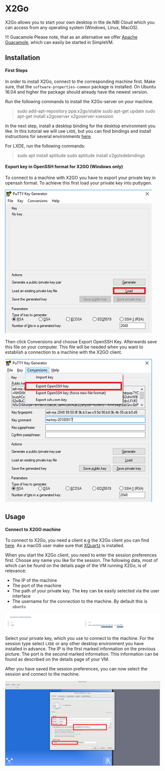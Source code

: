 # X2Go 
X2Go allows you to start your own desktop in the de.NBI Cloud which you can access from any operating system (Windows, Linux, MacOS).

!!! Guacamole
    Please note, that as an alternative we offer [Apache Guacamole](../../simple_vm/customization.md#apache-guacamole), which can easily be started in SimpleVM.

## Installation

#### First Steps

In order to install X2Go, connect to the corresponding machine first.
Make sure, that the `software-properties-common` package is installed. On Ubuntu 16.04 and higher the package should already have the newest version. 

Run the following commands to install the X2Go-server on your machine.
> sudo add-apt-repository ppa:x2go/stable
> sudo apt-get update
> sudo apt-get install x2goserver x2goserver-xsession

In the next step, install a desktop binding for the desktop environment you like.
In this tutorial we will use `LXDE`, but you can find bindings and install instructions for several environments [here](https://wiki.x2go.org/doku.php/wiki:advanced:desktopbindings).

For LXDE, run the following commands:
> sudo apt install aptitude
> sudo aptitude install x2golxdebindings

#### Export key in OpenSSH format for X2GO (Windows only)
To connect to a machine with X2GO you have to export your private key in openssh format. To achieve this first load your private key into puttygen.

![X2Go Client](../../portal/img/putty_private.png)

Then click Conversions and choose Export OpenSSH Key. Afterwards save this file on your computer. This file will be needed when you want to establish a connection to a machine with the X2GO client.

![SSH_export](../../portal/img/putty_export.png)

## Usage

#### Connect to X2GO machine

To connect to X2Go, you need a client e.g the X2Go client you can find [here](https://wiki.x2go.org/doku.php/download:start).
As a macOS user make sure that [XQuartz](https://www.xquartz.org) is installed.

When you start the X2Go client, you need to enter the session preferences first.
Choose any name you like for the session.
The following data, most of which can be found on the details page of the VM running X2Go, is of relevance:
- The IP of the machine
- The port of the machine
- The path of your private key. The key can be easily selected via the user interface
- The username for the connection to the machine. By default this is `ubuntu`

![X2Go Information](../../portal/img/x2go_session.png)


Select your private key, which you use to connect to the machine.
For the session type select `LXDE` or any other desktop environment you have installed in advance.
The IP is the first marked information on the previous picture. The port is the second marked information. 
This information can be found as described on the details page of your VM.

After you have saved the session preferences, you can now select the session and connect to the machine.

![X2Go Client](../../portal/img/x2go_client.png)




